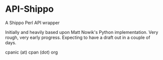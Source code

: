 # API-Shippo
A Shippo Perl API wrapper

Initially and heavily based upon Matt Nowik's Python implementation. Very 
rough, very early progress. Expecting to have a draft out in a couple of
days.

cpanic (at) cpan (dot) org
